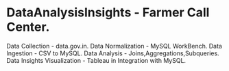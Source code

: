 # DataAnalysisInsights - Farmer Call Center.

Data Collection - data.gov.in.
Data Normalization - MySQL WorkBench.
Data Ingestion - CSV to MySQL.
Data Analysis - Joins,Aggregations,Subqueries.
Data Insights Visualization - Tableau in Integration with MySQL.
